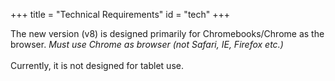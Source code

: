 +++
title = "Technical Requirements"
id = "tech"
+++

The new version (v8) is designed primarily for Chromebooks/Chrome as the browser.
_Must use Chrome as browser (not Safari, IE, Firefox etc.)_ <br /><br />
Currently, it is not designed for tablet use.
